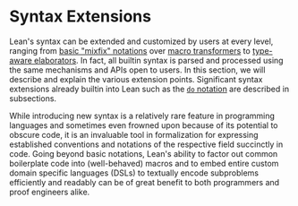 # Syntax Extensions

Lean's syntax can be extended and customized
by users at every level, ranging from [basic "mixfix" notations](./notation.md)
over [macro transformers](./macro_overview.md) to
[type-aware elaborators](./elaborators.md). In fact, all builtin syntax is parsed and
processed using the same mechanisms and APIs open to users. In this
section, we will describe and explain the various extension points.
Significant syntax extensions already builtin into Lean such as the
[`do` notation](./do.md) are described in subsections.

While introducing new syntax is a relatively rare feature in
programming languages and sometimes even frowned upon because of its
potential to obscure code, it is an invaluable tool in formalization
for expressing established conventions and notations of the respective
field succinctly in code. Going beyond basic notations, Lean's ability
to factor out common boilerplate code into (well-behaved) macros and
to embed entire custom domain specific languages (DSLs) to textually
encode subproblems efficiently and readably can be of great benefit to
both programmers and proof engineers alike.
